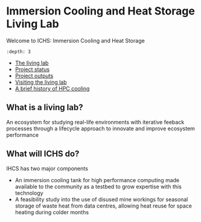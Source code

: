 # Immersion Cooling and Heat Storage Living Lab

Welcome to ICHS: Immersion Cooling and Heat Storage

```{contents} Table of Contents
:depth: 3
```

- [The living lab](livinglab)
- [Project status](status)
- [Project outputs](outputs)
- [Visiting the living lab](visiting)
- [A brief history of HPC cooling](history)

## What is a living lab?

An ecosystem for studying real-life environments with iterative feeback processes through a lifecycle approach to innovate and improve ecosystem performance

## What will ICHS do?

IHCS has two major components

 - An immersion cooling tank for high performance computing made available to the community as a testbed to grow expertise with this technology
 - A feasibility study into the use of disused mine workings for seasonal storage of waste heat from data centres, allowing heat reuse for space heating during colder months
 
